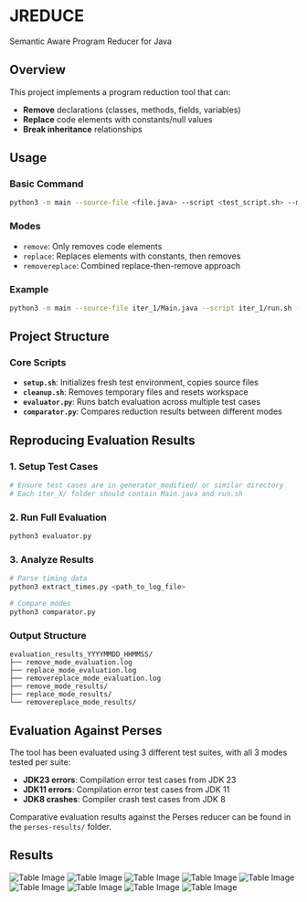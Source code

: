 # JREDUCE

Semantic Aware Program Reducer for Java

## Overview

This project implements a program reduction tool that can:
- **Remove** declarations (classes, methods, fields, variables)
- **Replace** code elements with constants/null values
- **Break inheritance** relationships

## Usage

### Basic Command
```bash
python3 -m main --source-file <file.java> --script <test_script.sh> --mode <remove|replace>
```

### Modes
- `remove`: Only removes code elements
- `replace`: Replaces elements with constants, then removes
- `removereplace`: Combined replace-then-remove approach

### Example
```bash
python3 -m main --source-file iter_1/Main.java --script iter_1/run.sh --mode remove
```

## Project Structure

### Core Scripts
- **`setup.sh`**: Initializes fresh test environment, copies source files
- **`cleanup.sh`**: Removes temporary files and resets workspace
- **`evaluator.py`**: Runs batch evaluation across multiple test cases
- **`comparator.py`**: Compares reduction results between different modes

## Reproducing Evaluation Results

### 1. Setup Test Cases
```bash
# Ensure test cases are in generator_modified/ or similar directory
# Each iter_X/ folder should contain Main.java and run.sh
```

### 2. Run Full Evaluation
```bash
python3 evaluator.py
```

### 3. Analyze Results
```bash
# Parse timing data
python3 extract_times.py <path_to_log_file>

# Compare modes
python3 comparator.py
```

### Output Structure
```
evaluation_results_YYYYMMDD_HHMMSS/
├── remove_mode_evaluation.log
├── replace_mode_evaluation.log  
├── removereplace_mode_evaluation.log
├── remove_mode_results/
├── replace_mode_results/
└── removereplace_mode_results/
```

## Evaluation Against Perses

The tool has been evaluated using 3 different test suites, with all 3 modes tested per suite:

- **JDK23 errors**: Compilation error test cases from JDK 23
- **JDK11 errors**: Compilation error test cases from JDK 11  
- **JDK8 crashes**: Compiler crash test cases from JDK 8

Comparative evaluation results against the Perses reducer can be found in the `perses-results/` folder.

## Results


![Table Image](result-tables/1.png)
![Table Image](result-tables/2.png)
![Table Image](result-tables/3.png)
![Table Image](result-tables/4.png)
![Table Image](result-tables/5.png)
![Table Image](result-tables/6.png)
![Table Image](result-tables/7.png)
![Table Image](result-tables/8.png)
![Table Image](result-tables/9.png)
